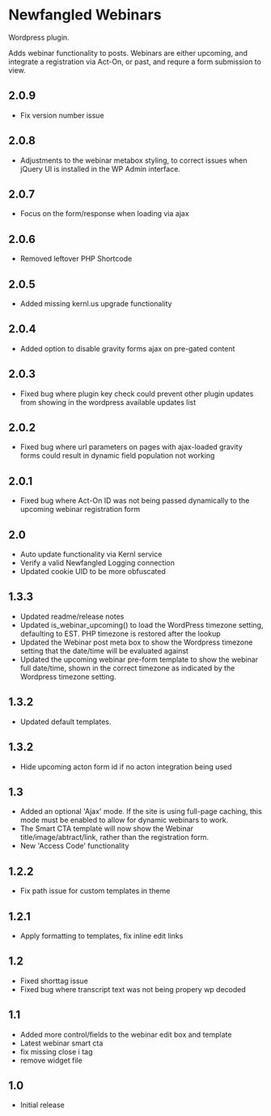 # Newfangled Webinars #

Wordpress plugin.

Adds webinar functionality to posts. Webinars are either upcoming, and integrate a registration
via Act-On, or past, and requre a form submission to view. 


## 2.0.9 ##

* Fix version number issue

## 2.0.8 ##

* Adjustments to the webinar metabox styling, to correct issues when jQuery UI is installed in the WP Admin interface.

## 2.0.7 ##

* Focus on the form/response when loading via ajax

## 2.0.6 ##

* Removed leftover PHP Shortcode

## 2.0.5 ##

* Added missing kernl.us upgrade functionality

## 2.0.4 ##

* Added option to disable gravity forms ajax on pre-gated content

## 2.0.3 ##

* Fixed bug where plugin key check could prevent other plugin updates from showing in the wordpress available updates list

## 2.0.2 ##

* Fixed bug where url parameters on pages with ajax-loaded gravity forms could result in dynamic field population not working

## 2.0.1 ##

* Fixed bug where Act-On ID was not being passed dynamically to the 
upcoming webinar registration form

## 2.0 ##

* Auto update functionality via Kernl service
* Verify a valid Newfangled Logging connection 
* Updated cookie UID to be more obfuscated

## 1.3.3 ##

* Updated readme/release notes
* Updated is_webinar_upcoming() to load the WordPress timezone setting, defaulting to EST. PHP timezone is restored after the lookup
* Updated the Webinar post meta box to show the Wordpress timezone setting that the date/time will be evaluated against
* Updated the upcoming webinar pre-form template to show the webinar full date/time, shown in the correct timezone as indicated by the Wordpress timezone setting.

## 1.3.2 ##

* Updated default templates. 

## 1.3.2 ##

* Hide upcoming acton form id if no acton integration being used

## 1.3 ##

* Added an optional 'Ajax' mode. If the site is using full-page caching, this mode must be enabled to allow for dynamic webinars to work.
* The Smart CTA template will now show the Webinar title/image/abtract/link, rather than the registration form. 
* New 'Access Code' functionality

## 1.2.2 ##

* Fix path issue for custom templates in theme

## 1.2.1 ##

* Apply formatting to templates, fix inline edit links

## 1.2 ##

* Fixed shorttag issue
* Fixed bug where transcript text was not being propery wp decoded

## 1.1 ##

* Added more control/fields to the webinar edit box and template
* Latest webinar smart cta
* fix missing close i tag
* remove widget file

## 1.0 ##

* Initial release